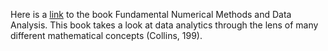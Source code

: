 Here is a [link](https://ads.harvard.edu/books/1990fnmd.book/) to the book Fundamental Numerical Methods and Data Analysis. This book takes a look at data analytics through the lens of many different mathematical concepts (Collins, 199).

